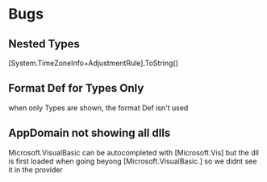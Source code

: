 # Bugs

## Nested Types
[System.TimeZoneInfo+AdjustmentRule].ToString()

## Format Def for Types Only
when only Types are shown, the format Def isn't used

## AppDomain not showing all dlls
Microsoft.VisualBasic can be autocompleted with [Microsoft.Vis]
but the dll is first loaded when going beyong [Microsoft.VisualBasic.]
so we didnt see it in the provider